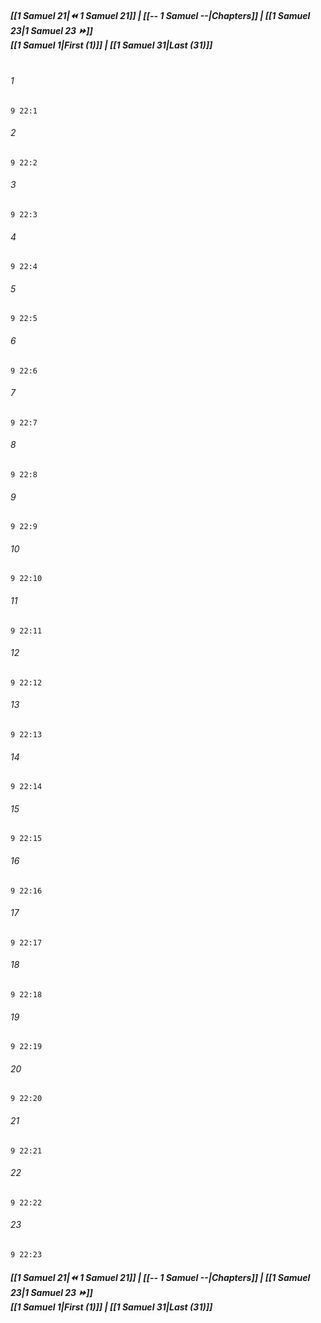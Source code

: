
##### **[[1 Samuel 21|⏪ 1 Samuel 21]] | [[-- 1 Samuel --|Chapters]] | [[1 Samuel 23|1 Samuel 23 ⏩]]**<br>**[[1 Samuel 1|First (1)]] | [[1 Samuel 31|Last (31)]]**<br><br>

###### 1
``` verse
9 22:1
```
###### 2
``` verse
9 22:2
```
###### 3
``` verse
9 22:3
```
###### 4
``` verse
9 22:4
```
###### 5
``` verse
9 22:5
```
###### 6
``` verse
9 22:6
```
###### 7
``` verse
9 22:7
```
###### 8
``` verse
9 22:8
```
###### 9
``` verse
9 22:9
```
###### 10
``` verse
9 22:10
```
###### 11
``` verse
9 22:11
```
###### 12
``` verse
9 22:12
```
###### 13
``` verse
9 22:13
```
###### 14
``` verse
9 22:14
```
###### 15
``` verse
9 22:15
```
###### 16
``` verse
9 22:16
```
###### 17
``` verse
9 22:17
```
###### 18
``` verse
9 22:18
```
###### 19
``` verse
9 22:19
```
###### 20
``` verse
9 22:20
```
###### 21
``` verse
9 22:21
```
###### 22
``` verse
9 22:22
```
###### 23
``` verse
9 22:23
```

##### **[[1 Samuel 21|⏪ 1 Samuel 21]] | [[-- 1 Samuel --|Chapters]] | [[1 Samuel 23|1 Samuel 23 ⏩]]**<br>**[[1 Samuel 1|First (1)]] | [[1 Samuel 31|Last (31)]]**
